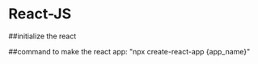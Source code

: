 # React-JS

##initialize the react

##command to make the react app: "npx create-react-app {app_name}"
